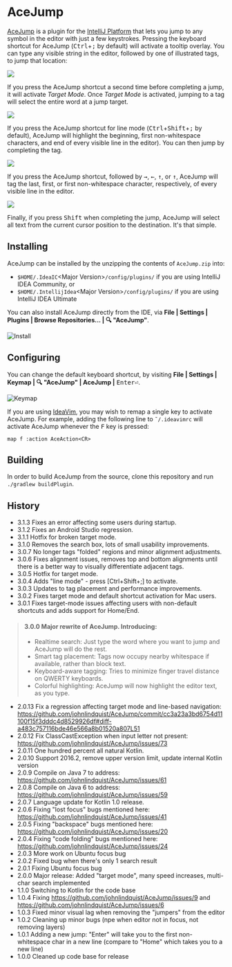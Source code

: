 # AceJump

[AceJump](https://plugins.jetbrains.com/plugin/7086) is a plugin for the [IntelliJ Platform](https://github.com/JetBrains/intellij-community/) that lets you jump to any symbol in the editor with just a few keystrokes. Pressing the keyboard shortcut for AceJump (<kbd>Ctrl</kbd>+<kbd>;</kbd> by default) will activate a tooltip overlay. You can type any visible string in the editor, followed by one of illustrated tags, to jump that location: 

![](https://cloud.githubusercontent.com/assets/175716/20177444/124fb534-a74d-11e6-8912-1d220ae27091.png)

If you press the AceJump shortcut a second time before completing a jump, it will activate *Target Mode*. Once *Target Mode* is activated, jumping to a tag will select the entire word at a jump target.

![](https://cloud.githubusercontent.com/assets/175716/20177362/a9976398-a74c-11e6-955d-df029c7b329b.png)

If you press the AceJump shortcut for line mode (<kbd>Ctrl</kbd>+<kbd>Shift</kbd>+<kbd>;</kbd> by default), AceJump will highlight the beginning, first non-whitespace characters, and end of every visible line in the editor). You can then jump by completing the tag.

![](https://cloud.githubusercontent.com/assets/175716/20533565/f7d04d1e-b0ab-11e6-8b89-f7b10a98752d.png)

If you press the AceJump shortcut, followed by <kbd>→</kbd>, <kbd>←</kbd>, <kbd>↑</kbd>, or <kbd>↑</kbd>, AceJump will tag the last, first, or first non-whitespace character, respectively, of every visible line in the editor.

![](https://cloud.githubusercontent.com/assets/175716/20177472/4f0ba956-a74d-11e6-97ba-b296eacdd396.png)

Finally, if you press <kbd>Shift</kbd> when completing the jump, AceJump will select all text from the current cursor position to the destination. It's that simple.

## Installing

AceJump can be installed by the unzipping the contents of `AceJump.zip` into:

- `$HOME/.IdeaIC`&lt;Major Version&gt;`/config/plugins/` if you are using IntelliJ IDEA Community, or
- `$HOME/.IntellijIdea`&lt;Major Version&gt;`/config/plugins/` if you are using IntelliJ IDEA Ultimate

You can also install AceJump directly from the IDE, via **File \| Settings \| Plugins \| Browse Repositories... \| 🔍 "AceJump"**.

![Install](https://cloud.githubusercontent.com/assets/175716/11760310/cb4657e6-a064-11e5-8e07-837c2c0c40eb.png)

## Configuring

You can change the default keyboard shortcut, by visiting **File \| Settings \| Keymap \| 🔍 "AceJump" \| AceJump \|** <kbd>Enter⏎</kbd>.

![Keymap](https://cloud.githubusercontent.com/assets/175716/11760350/911aed4c-a065-11e5-8f17-49bc97ad1dad.png)

If you are using [IdeaVim](https://plugins.jetbrains.com/plugin/164), you may wish to remap a single key to activate AceJump. For example, adding the following line to `˜/.ideavimrc` will activate AceJump whenever the <kbd>F</kbd> key is pressed:

```
map f :action AceAction<CR>
```

## Building

In order to build AceJump from the source, clone this repository and run `./gradlew buildPlugin`.

## History

- 3.1.3 Fixes an error affecting some users during startup.
- 3.1.2 Fixes an Android Studio regression.
- 3.1.1 Hotfix for broken target mode.
- 3.1.0 Removes the search box, lots of small usability improvements.
- 3.0.7 No longer tags "folded" regions and minor alignment adjustments.
- 3.0.6 Fixes alignment issues, removes top and bottom alignments until there is a better way to visually differentiate adjacent tags.
- 3.0.5 Hotfix for target mode.
- 3.0.4 Adds "line mode" - press [Ctrl+Shift+;] to activate.
- 3.0.3 Updates to tag placement and performance improvements.
- 3.0.2 Fixes target mode and default shortcut activation for Mac users.
- 3.0.1 Fixes target-mode issues affecting users with non-default shortcuts and adds support for Home/End.

>#### 3.0.0 Major rewrite of AceJump. Introducing:
>
>* Realtime search: Just type the word where you want to jump and AceJump will 
do the rest.
>* Smart tag placement: Tags now occupy nearby whitespace if available, rather 
than block text.
>* Keyboard-aware tagging: Tries to minimize finger travel distance on QWERTY 
keyboards.
>* Colorful highlighting: AceJump will now highlight the editor text, 
as you type.

- 2.0.13  Fix a regression affecting target mode and line-based navigation: https://github.com/johnlindquist/AceJump/commit/cc3a23a3bd6754d11100f15f3dddc4d8529926df#diff-a483c757116bde46e566a8b01520a807L51</dd>
- 2.0.12 Fix ClassCastException when input letter not present: https://github.com/johnlindquist/AceJump/issues/73
- 2.0.11 One hundred percent all natural Kotlin.
- 2.0.10 Support 2016.2, remove upper version limit, update internal Kotlin version
- 2.0.9 Compile on Java 7 to address: https://github.com/johnlindquist/AceJump/issues/61
- 2.0.8 Compile on Java 6 to address: https://github.com/johnlindquist/AceJump/issues/59
- 2.0.7 Language update for Kotlin 1.0 release.
- 2.0.6 Fixing "lost focus" bugs mentioned here: https://github.com/johnlindquist/AceJump/issues/41
- 2.0.5 Fixing "backspace" bugs mentioned here: https://github.com/johnlindquist/AceJump/issues/20
- 2.0.4 Fixing "code folding" bugs mentioned here: https://github.com/johnlindquist/AceJump/issues/24
- 2.0.3 More work on Ubuntu focus bug
- 2.0.2 Fixed bug when there's only 1 search result
- 2.0.1 Fixing Ubuntu focus bug
- 2.0.0 Major release: Added "target mode", many speed increases, multi-char search implemented
- 1.1.0 Switching to Kotlin for the code base
- 1.0.4 Fixing https://github.com/johnlindquist/AceJump/issues/9 and https://github.com/johnlindquist/AceJump/issues/6
- 1.0.3 Fixed minor visual lag when removing the "jumpers" from the editor
- 1.0.2 Cleaning up minor bugs (npe when editor not in focus, not removing layers)
- 1.0.1 Adding a new jump: "Enter" will take you to the first non-whitespace char in a new line (compare to "Home" which takes you to a new line)
- 1.0.0 Cleaned up code base for release
